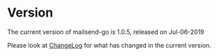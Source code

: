 # Version
The current version of mailsend-go is 1.0.5, released on Jul-06-2019 

Please look at [ChangeLog](ChangeLog.md) for what has changed in the current version.
